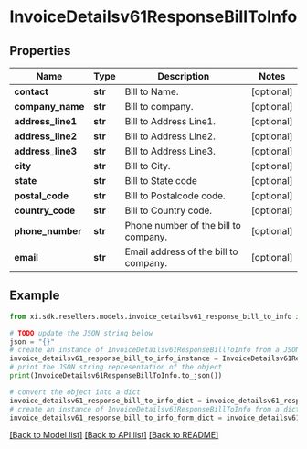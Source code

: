 # InvoiceDetailsv61ResponseBillToInfo


## Properties

Name | Type | Description | Notes
------------ | ------------- | ------------- | -------------
**contact** | **str** | Bill to Name. | [optional] 
**company_name** | **str** | Bill to company. | [optional] 
**address_line1** | **str** | Bill to Address Line1. | [optional] 
**address_line2** | **str** | Bill to Address Line2. | [optional] 
**address_line3** | **str** | Bill to Address Line3. | [optional] 
**city** | **str** | Bill to City. | [optional] 
**state** | **str** | Bill to State code | [optional] 
**postal_code** | **str** | Bill to Postalcode code. | [optional] 
**country_code** | **str** | Bill to Country code. | [optional] 
**phone_number** | **str** | Phone number of the bill to company. | [optional] 
**email** | **str** | Email address of the bill to company. | [optional] 

## Example

```python
from xi.sdk.resellers.models.invoice_detailsv61_response_bill_to_info import InvoiceDetailsv61ResponseBillToInfo

# TODO update the JSON string below
json = "{}"
# create an instance of InvoiceDetailsv61ResponseBillToInfo from a JSON string
invoice_detailsv61_response_bill_to_info_instance = InvoiceDetailsv61ResponseBillToInfo.from_json(json)
# print the JSON string representation of the object
print(InvoiceDetailsv61ResponseBillToInfo.to_json())

# convert the object into a dict
invoice_detailsv61_response_bill_to_info_dict = invoice_detailsv61_response_bill_to_info_instance.to_dict()
# create an instance of InvoiceDetailsv61ResponseBillToInfo from a dict
invoice_detailsv61_response_bill_to_info_form_dict = invoice_detailsv61_response_bill_to_info.from_dict(invoice_detailsv61_response_bill_to_info_dict)
```
[[Back to Model list]](../README.md#documentation-for-models) [[Back to API list]](../README.md#documentation-for-api-endpoints) [[Back to README]](../README.md)


